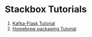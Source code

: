 # Stackbox Tutorials


1. [Kafka-Flask Tutorial](https://medium.com/@stackboxspace/build-flask-apis-using-socketio-to-produce-consume-kafka-messages-95a15df2d1bc)
2. [Homebrew packaging Tutorial](https://medium.com/@stackboxspace/packaging-github-projects-using-homebrew-ae72242a2b2e)
